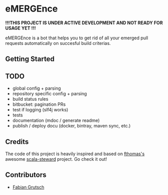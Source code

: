 # eMERGEnce

**!!!THIS PROJECT IS UNDER ACTIVE DEVELOPMENT AND NOT READY FOR USAGE YET !!!**

eMERGEnce is a bot that helps you to get rid of all your emerged pull requests automatically on succesful build criterias.

## Getting Started

## TODO

* global config + parsing
* repository specific config + parsing
* build status rules
* bitbucket: pagination PRs
* test if logging (slf4j works)
* tests
* documentation (mdoc / generate readme)
* publish / deploy docu (docker, bintray,  maven sync, etc.)

## Credits

The code of this project is heavily inspired and based on [fthomas's](https://github.com/fthomas) awesome [scala-steward](https://github.com/scala-steward-org/scala-steward) project. Go check it out!

## Contributors

* [Fabian Grutsch](https://github.com/fgrutsch)